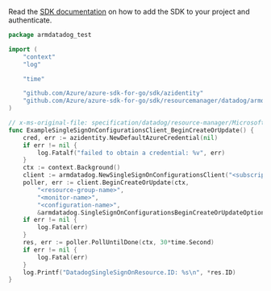 Read the [SDK documentation](https://github.com/Azure/azure-sdk-for-go/blob/sdk%2Fresourcemanager%2Fdatadog%2Farmdatadog%2Fv0.1.0/sdk/resourcemanager/datadog/armdatadog/README.md) on how to add the SDK to your project and authenticate.

```go
package armdatadog_test

import (
	"context"
	"log"

	"time"

	"github.com/Azure/azure-sdk-for-go/sdk/azidentity"
	"github.com/Azure/azure-sdk-for-go/sdk/resourcemanager/datadog/armdatadog"
)

// x-ms-original-file: specification/datadog/resource-manager/Microsoft.Datadog/stable/2021-03-01/examples/SingleSignOnConfigurations_CreateOrUpdate.json
func ExampleSingleSignOnConfigurationsClient_BeginCreateOrUpdate() {
	cred, err := azidentity.NewDefaultAzureCredential(nil)
	if err != nil {
		log.Fatalf("failed to obtain a credential: %v", err)
	}
	ctx := context.Background()
	client := armdatadog.NewSingleSignOnConfigurationsClient("<subscription-id>", cred, nil)
	poller, err := client.BeginCreateOrUpdate(ctx,
		"<resource-group-name>",
		"<monitor-name>",
		"<configuration-name>",
		&armdatadog.SingleSignOnConfigurationsBeginCreateOrUpdateOptions{Body: nil})
	if err != nil {
		log.Fatal(err)
	}
	res, err := poller.PollUntilDone(ctx, 30*time.Second)
	if err != nil {
		log.Fatal(err)
	}
	log.Printf("DatadogSingleSignOnResource.ID: %s\n", *res.ID)
}
```
